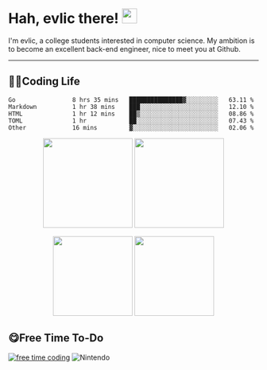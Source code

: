 # Hah, evlic there! <img width='30px' height='30px'  src="https://evlic.github.io/dist/github-profile/wave.gif">

I'm evlic, a college students interested in computer science. My ambition is to become an excellent back-end engineer, nice to meet you at Github.

---

## 👨‍💻Coding Life

<!--START_SECTION:waka-->

```text
Go                8 hrs 35 mins   ███████████████▓░░░░░░░░░   63.11 %
Markdown          1 hr 38 mins    ███░░░░░░░░░░░░░░░░░░░░░░   12.10 %
HTML              1 hr 12 mins    ██▒░░░░░░░░░░░░░░░░░░░░░░   08.86 %
TOML              1 hr            ██░░░░░░░░░░░░░░░░░░░░░░░   07.43 %
Other             16 mins         ▓░░░░░░░░░░░░░░░░░░░░░░░░   02.06 %
```

<!--END_SECTION:waka-->
<div align='center' display='flex'>
        <img height='180px' src="http://github-readme-streak-stats.herokuapp.com?user=evlic&theme=bear&hide_border=true&date_format=%5BY.%5Dn.j">
        <img height='180px' src="https://stats.justsong.cn/api/leetcode?username=evlic&cn=true&theme=dark">
        <p></p>
        <img height='160px' src="https://github-readme-stats.vercel.app/api/top-langs/?username=evlic&theme=dark&layout=compact">
        <img height='160px' src="https://github-readme-stats.vercel.app/api?username=evlic&show_icons=true&theme=dark">
</div>


## 😋Free Time To-Do
[![free time coding](https://wakatime.com/badge/user/d9f55687-1fce-4083-8cda-b582dac59cb6.svg)](https://wakatime.com/@d9f55687-1fce-4083-8cda-b582dac59cb6) ![Nintendo](https://img.shields.io/badge/-Nintendo%20Switch-e60012?style=flat-square&logo=nintendo%20switch&logoColor=ffffff)

